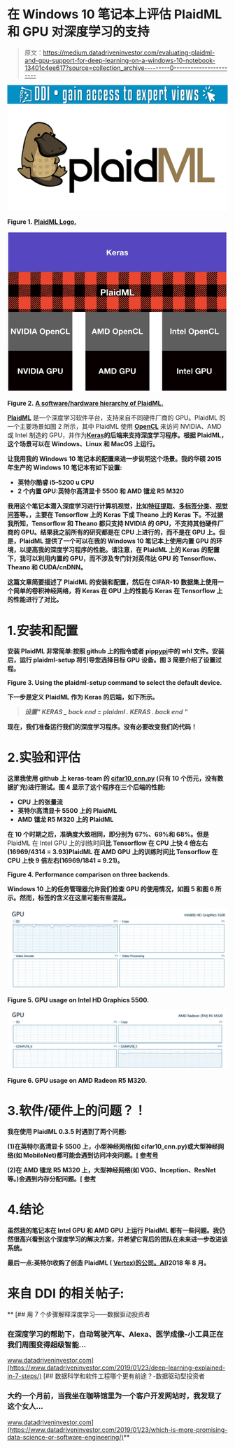# 在 Windows 10 笔记本上评估 PlaidML 和 GPU 对深度学习的支持

> 原文：<https://medium.datadriveninvestor.com/evaluating-plaidml-and-gpu-support-for-deep-learning-on-a-windows-10-notebook-13401c4ee617?source=collection_archive---------0----------------------->

[![](img/b5e01522f2ac1699bafb19e642650f9a.png)](http://www.track.datadriveninvestor.com/1B9E)![](img/bcc00cf58de6ad80709677a3e5b68745.png)

**Figure 1\.** [**PlaidML Logo.**](https://github.com/plaidml/plaidml)

![](img/87b82b04baee37d014bb717ec1fe329e.png)

**Figure 2\.** [**A software/hardware hierarchy of PlaidML.**](http://vertex.ai/blog/announcing-plaidml)

[**PlaidML**](https://github.com/plaidml/plaidml) 是一个深度学习软件平台，支持来自不同硬件厂商的 GPU。PlaidML 的一个主要场景如图 2 所示，其中 PlaidML 使用 [**OpenCL**](https://en.wikipedia.org/wiki/OpenCL) 来访问 NVIDIA、AMD 或 Intel 制造的 GPU，并作为[**Keras**](https://keras.io/)**的后端来支持深度学习程序。根据 PlaidML，这个场景可以在 Windows、Linux 和 MacOS 上运行。**

**让我用我的 Windows 10 笔记本的配置来进一步说明这个场景。我的华硕 2015 年生产的 Windows 10 笔记本有如下设置:**

*   **英特尔酷睿 i5–5200 u CPU**
*   **2 个内置 GPU:英特尔高清显卡 5500 和 AMD 镭龙 R5 M320**

**我用这个笔记本潜入深度学习进行计算机视觉，比如[特征提取](https://medium.com/@franky07724_57962/using-keras-pre-trained-models-for-feature-extraction-in-image-clustering-a142c6cdf5b1)、[多标签分类](https://towardsdatascience.com/multi-label-classification-and-class-activation-map-on-fashion-mnist-1454f09f5925)、[视觉问答](https://towardsdatascience.com/deep-learning-and-visual-question-answering-c8c8093941bc)等。，主要在 Tensorflow 上的 Keras 下或 Theano 上的 Keras 下。不过据我所知，Tensorflow 和 Theano 都只支持 NVIDIA 的 GPU，不支持其他硬件厂商的 GPU。结果我之前所有的研究都是在 CPU 上进行的，而不是在 GPU 上。但是，PlaidML 提供了一个可以在我的 Windows 10 笔记本上使用内置 GPU 的环境，以提高我的深度学习程序的性能。请注意，在 PlaidML 上的 **Keras 的配置下，我可以利用内置的 GPU，而不涉及专门针对英伟达 GPU 的 Tensorflow、Theano 和 CUDA/cnDNN。****

**这篇文章简要描述了 PlaidML 的安装和配置，然后在 CIFAR-10 数据集上使用一个简单的卷积神经网络，将 Keras 在 GPU 上的性能与 Keras 在 Tensorflow 上的性能进行了对比。**

# **1.安装和配置**

**安装 PlaidML 非常简单:按照 github 上的指令或者 pip[pypi](https://pypi.org/search/?q=plaidml)中的 whl 文件。安装后，运行 plaidml-setup 将引导您选择目标 GPU 设备。图 3 简要介绍了设置过程。**

****Figure 3\. Using the plaidml-setup command to select the default device.****

**下一步是定义 PlaidML 作为 Keras 的后端，如下所示。**

> *****设置" KERAS _ back end = plaidml . KERAS . back end "*****

**现在，我们准备运行我们的深度学习程序。没有必要改变我们的代码！**

# **2.实验和评估**

**这里我使用 github 上 keras-team 的 [cifar10_cnn.py](https://github.com/keras-team/keras/blob/master/examples/cifar10_cnn.py) (只有 10 个历元，没有数据扩充)进行测试。图 4 显示了这个程序在三个后端的性能:**

*   **CPU 上的张量流**
*   **英特尔高清显卡 5500 上的 PlaidML**
*   **AMD 镭龙 R5 M320 上的 PlaidML**

**在 10 个时期之后，准确度大致相同，即分别为 67%、69%和 68%。但是**PlaidML 在 Intel GPU 上的训练时间**比 Tensorflow 在 CPU 上快 4 倍左右(16969/4314 = 3.93)**PlaidML 在 AMD GPU 上的训练时间**比 Tensorflow 在 CPU 上快 9 倍左右(16969/1841 = 9.21)。**

****Figure 4\. Performance comparison on three backends.****

**Windows 10 上的任务管理器允许我们检查 GPU 的使用情况，如图 5 和图 6 所示。然而，标签的含义在这里可能有些混乱。**

**![](img/921b1ac0942567f2831b2160cd1141f4.png)**

****Figure 5\. GPU usage on Intel HD Graphics 5500.****

**![](img/57a030a45391cfc607349cb3dae2e77d.png)**

****Figure 6\. GPU usage on AMD Radeon R5 M320.****

# **3.软件/硬件上的问题？！**

**我在使用 PlaidML 0.3.5 时遇到了两个问题:**

**(1)在英特尔高清显卡 5500 上，小型神经网络(如 cifar10_cnn.py)或大型神经网络(如 MobileNet)都可能会遇到访问冲突问题。[ [参考号](https://github.com/plaidml/plaidml/issues/167)**

**(2)在 AMD 镭龙 R5 M320 上，大型神经网络(如 VGG、Inception、ResNet 等。)会遇到内存分配问题。[ [参考](https://github.com/plaidml/plaidml/issues/67)**

# **4.结论**

**虽然我的笔记本在 Intel GPU 和 AMD GPU 上运行 PlaidML 都有一些问题。我仍然很高兴看到这个深度学习的解决方案，并希望它背后的团队在未来进一步改进该系统。**

**最后一点:英特尔收购了创造 PlaidML ( [Vertex)的公司。AI](http://vertex.ai/))2018 年 8 月。**

# **来自 DDI 的相关帖子:**

**[](https://www.datadriveninvestor.com/2019/01/23/deep-learning-explained-in-7-steps/) [## 用 7 个步骤解释深度学习——数据驱动投资者

### 在深度学习的帮助下，自动驾驶汽车、Alexa、医学成像-小工具正在我们周围变得超级智能…

www.datadriveninvestor.com](https://www.datadriveninvestor.com/2019/01/23/deep-learning-explained-in-7-steps/) [](https://www.datadriveninvestor.com/2019/01/23/which-is-more-promising-data-science-or-software-engineering/) [## 数据科学和软件工程哪个更有前途？-数据驱动型投资者

### 大约一个月前，当我坐在咖啡馆里为一个客户开发网站时，我发现了这个女人…

www.datadriveninvestor.com](https://www.datadriveninvestor.com/2019/01/23/which-is-more-promising-data-science-or-software-engineering/)**